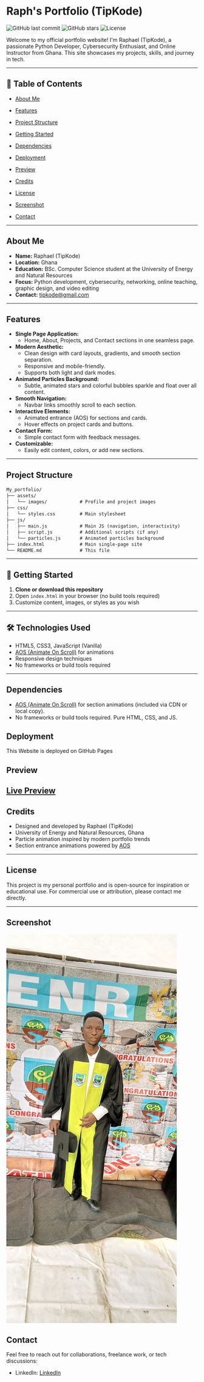 # Raph's Portfolio (TipKode)

![GitHub last commit](https://img.shields.io/github/last-commit/tipcodez/My_portfolio)
![GitHub stars](https://img.shields.io/github/stars/tipcodez/My_portfolio?style=social)
![License](https://img.shields.io/badge/license-MIT-blue.svg)

Welcome to my official portfolio website! I'm Raphael (TipKode), a passionate Python Developer, Cybersecurity Enthusiast, and Online Instructor from Ghana. This site showcases my projects, skills, and journey in tech.

---

## 📝 Table of Contents
- [About Me](#about-me)
- [Features](#features)
- [Project Structure](#project-structure)
- [Getting Started](#getting-started)

- [Dependencies](#dependencies)
- [Deployment](#deployment)
- [Preview](#preview)
- [Credits](#credits)
- [License](#license)
- [Screenshot](#screenshot)
- [Contact](#contact)

---

## About Me

- **Name:** Raphael (TipKode)
- **Location:** Ghana
- **Education:** BSc. Computer Science student at the University of Energy and Natural Resources
- **Focus:** Python development, cybersecurity, networking, online teaching, graphic design, and video editing
- **Contact:** tipkode@gmail.com

---

## Features

- **Single Page Application:**
  - Home, About, Projects, and Contact sections in one seamless page.
- **Modern Aesthetic:**
  - Clean design with card layouts, gradients, and smooth section separation.
  - Responsive and mobile-friendly.
  - Supports both light and dark modes.
- **Animated Particles Background:**
  - Subtle, animated stars and colorful bubbles sparkle and float over all content.
- **Smooth Navigation:**
  - Navbar links smoothly scroll to each section.
- **Interactive Elements:**
  - Animated entrance (AOS) for sections and cards.
  - Hover effects on project cards and buttons.
- **Contact Form:**
  - Simple contact form with feedback messages.
- **Customizable:**
  - Easily edit content, colors, or add new sections.

---

## Project Structure

```
My_portfolio/
├── assets/
│   └── images/            # Profile and project images
├── css/
│   └── styles.css         # Main stylesheet
├── js/
│   ├── main.js            # Main JS (navigation, interactivity)
│   ├── script.js          # Additional scripts (if any)
│   └── particles.js       # Animated particles background
├── index.html             # Main single-page site
└── README.md              # This file
```

---

## 🚀 Getting Started

1. **Clone or download this repository**
2. Open `index.html` in your browser (no build tools required)
3. Customize content, images, or styles as you wish

---

## 🛠️ Technologies Used

- HTML5, CSS3, JavaScript (Vanilla)
- [AOS (Animate On Scroll)](https://michalsnik.github.io/aos/) for animations
- Responsive design techniques
- No frameworks or build tools required

---

## Dependencies

- [AOS (Animate On Scroll)](https://michalsnik.github.io/aos/) for section animations (included via CDN or local copy).
- No frameworks or build tools required. Pure HTML, CSS, and JS.



## Deployment

This Website is deployed on GitHub Pages

## Preview

[Live Preview](https://tipcodez.github.io/My_portfolio/)
---



## Credits

- Designed and developed by Raphael (TipKode)
- University of Energy and Natural Resources, Ghana
- Particle animation inspired by modern portfolio trends
- Section entrance animations powered by [AOS](https://michalsnik.github.io/aos/)

---

## License

This project is my personal portfolio and is open-source for inspiration or educational use. For commercial use or attribution, please contact me directly.

---

## Screenshot

![Portfolio Screenshot](assets/images/profile.jpg)




## Contact

Feel free to reach out for collaborations, freelance work, or tech discussions:

- LinkedIn: [LinkedIn](https://www.linkedin.com/in/tipkode-raphael-9488b435a/)
